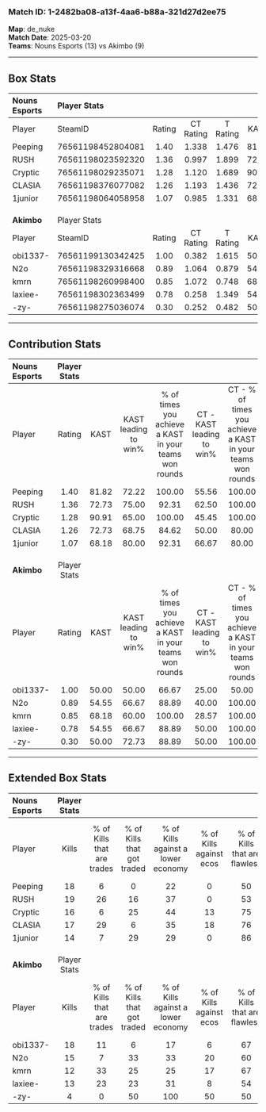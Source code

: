 ### Match ID: 1-2482ba08-a13f-4aa6-b88a-321d27d2ee75  
**Map**: de_nuke  
**Match Date**: 2025-03-20  
**Teams**: Nouns Esports (13) vs Akimbo (9)  

---  

## Box Stats  

| **Nouns Esports** | Player Stats      |        |           |          |       |      |       |         |        |      |     |
| :- | :- | :-: | :-: | :-: | :-: | :-: | :-: | :-: | :-: | :-: | :-: |
| Player            | SteamID           | Rating | CT Rating | T Rating | KAST  | ADR  | Kills | Assists | Deaths | K/D  | HS% |
| Peeping           | 76561198452804081 |  1.40  |   1.338   |  1.476   | 81.82 | 77.7 |  18   |    6    |   10   | 1.80 | 55  |
| RUSH              | 76561198023592320 |  1.36  |   0.997   |  1.899   | 72.73 | 85.5 |  19   |    8    |   12   | 1.58 | 36  |
| Cryptic           | 76561198029235071 |  1.28  |   1.120   |  1.689   | 90.91 | 76.3 |  16   |    5    |   14   | 1.14 | 50  |
| CLASIA            | 76561198376077082 |  1.26  |   1.193   |  1.436   | 72.73 | 80.8 |  17   |    6    |   12   | 1.42 | 41  |
| 1junior           | 76561198064058958 |  1.07  |   0.985   |  1.331   | 68.18 | 86.2 |  14   |    5    |   14   | 1.00 | 42  |
|                   |                   |        |           |          |       |      |       |         |        |      |     |
|                   |                   |        |           |          |       |      |       |         |        |      |     |
|                   |                   |        |           |          |       |      |       |         |        |      |     |
| **Akimbo**        | Player Stats      |        |           |          |       |      |       |         |        |      |     |
| Player            | SteamID           | Rating | CT Rating | T Rating | KAST  | ADR  | Kills | Assists | Deaths | K/D  | HS% |
| obi1337-          | 76561199130342425 |  1.00  |   0.382   |  1.615   | 50.00 | 84.7 |  18   |    1    |   17   | 1.06 | 66  |
| N2o               | 76561198329316668 |  0.89  |   1.064   |  0.879   | 54.55 | 82.5 |  15   |    3    |   18   | 0.83 | 60  |
| kmrn              | 76561198260998400 |  0.85  |   1.072   |  0.748   | 68.18 | 53.2 |  12   |    2    |   15   | 0.80 | 58  |
| laxiee-           | 76561198302363499 |  0.78  |   0.258   |  1.349   | 54.55 | 70.6 |  13   |    4    |   18   | 0.72 | 53  |
| -zy-              | 76561198275036074 |  0.30  |   0.252   |  0.482   | 50.00 | 31.1 |   4   |    2    |   16   | 0.25 | 25  |
---  

## Contribution Stats  

| **Nouns Esports** | Player Stats |       |                      |                                                        |                           |                                                             |                          |                                                            |
| :- | :-: | :-: | :-: | :-: | :-: | :-: | :-: | :-: |
| Player            |    Rating    | KAST  | KAST leading to win% | % of times you achieve a KAST in your teams won rounds | CT - KAST leading to win% | CT - % of times you achieve a KAST in your teams won rounds | T - KAST leading to win% | T - % of times you achieve a KAST in your teams won rounds |
| Peeping           |     1.40     | 81.82 |        72.22         |                         100.00                         |           55.56           |                           100.00                            |          88.89           |                           100.00                           |
| RUSH              |     1.36     | 72.73 |        75.00         |                         92.31                          |           62.50           |                           100.00                            |          87.50           |                           87.50                            |
| Cryptic           |     1.28     | 90.91 |        65.00         |                         100.00                         |           45.45           |                           100.00                            |          88.89           |                           100.00                           |
| CLASIA            |     1.26     | 72.73 |        68.75         |                         84.62                          |           50.00           |                            80.00                            |          87.50           |                           87.50                            |
| 1junior           |     1.07     | 68.18 |        80.00         |                         92.31                          |           66.67           |                            80.00                            |          88.89           |                           100.00                           |
|                   |              |       |                      |                                                        |                           |                                                             |                          |                                                            |
|                   |              |       |                      |                                                        |                           |                                                             |                          |                                                            |
|                   |              |       |                      |                                                        |                           |                                                             |                          |                                                            |
| **Akimbo**        | Player Stats |       |                      |                                                        |                           |                                                             |                          |                                                            |
| Player            |    Rating    | KAST  | KAST leading to win% | % of times you achieve a KAST in your teams won rounds | CT - KAST leading to win% | CT - % of times you achieve a KAST in your teams won rounds | T - KAST leading to win% | T - % of times you achieve a KAST in your teams won rounds |
| obi1337-          |     1.00     | 50.00 |        50.00         |                         66.67                          |           25.00           |                            50.00                            |          62.50           |                           71.43                            |
| N2o               |     0.89     | 54.55 |        66.67         |                         88.89                          |           40.00           |                           100.00                            |          85.71           |                           85.71                            |
| kmrn              |     0.85     | 68.18 |        60.00         |                         100.00                         |           28.57           |                           100.00                            |          87.50           |                           100.00                           |
| laxiee-           |     0.78     | 54.55 |        66.67         |                         88.89                          |           50.00           |                           100.00                            |          75.00           |                           85.71                            |
| -zy-              |     0.30     | 50.00 |        72.73         |                         88.89                          |           50.00           |                           100.00                            |          85.71           |                           85.71                            |
---  

## Extended Box Stats  

| **Nouns Esports** | Player Stats |                            |                            |                                    |                         |                              |                                 |        |                             |                                     |                          |                               |                            |
| :- | :-: | :-: | :-: | :-: | :-: | :-: | :-: | :-: | :-: | :-: | :-: | :-: | :-: |
| Player            |    Kills     | % of Kills that are trades | % of Kills that got traded | % of Kills against a lower economy | % of Kills against ecos | % of Kills that are flawless | % of Kills that are close duels | Deaths | % of Deaths that get traded | % of Deaths against a lower economy | % of Deaths against ecos | % of Deaths that are flawless | % of Deaths that are close |
| Peeping           |      18      |             6              |             0              |                 22                 |            0            |              50              |               17                |   10   |             20              |                 30                  |            0             |              80               |             10             |
| RUSH              |      19      |             26             |             16             |                 37                 |            0            |              53              |                0                |   12   |             17              |                 17                  |            0             |              58               |             17             |
| Cryptic           |      16      |             6              |             25             |                 44                 |           13            |              75              |                0                |   14   |             36              |                 36                  |            0             |              86               |             0              |
| CLASIA            |      17      |             29             |             6              |                 35                 |           18            |              76              |                6                |   12   |             17              |                 25                  |            0             |              58               |             8              |
| 1junior           |      14      |             7              |             29             |                 29                 |            0            |              86              |                7                |   14   |             21              |                 21                  |            7             |              50               |             21             |
|                   |              |                            |                            |                                    |                         |                              |                                 |        |                             |                                     |                          |                               |                            |
|                   |              |                            |                            |                                    |                         |                              |                                 |        |                             |                                     |                          |                               |                            |
|                   |              |                            |                            |                                    |                         |                              |                                 |        |                             |                                     |                          |                               |                            |
| **Akimbo**        | Player Stats |                            |                            |                                    |                         |                              |                                 |        |                             |                                     |                          |                               |                            |
| Player            |    Kills     | % of Kills that are trades | % of Kills that got traded | % of Kills against a lower economy | % of Kills against ecos | % of Kills that are flawless | % of Kills that are close duels | Deaths | % of Deaths that get traded | % of Deaths against a lower economy | % of Deaths against ecos | % of Deaths that are flawless | % of Deaths that are close |
| obi1337-          |      18      |             11             |             6              |                 17                 |            6            |              67              |               17                |   17   |              6              |                 18                  |            12            |              71               |             6              |
| N2o               |      15      |             7              |             33             |                 33                 |           20            |              60              |                7                |   18   |             17              |                 17                  |            11            |              56               |             0              |
| kmrn              |      12      |             33             |             25             |                 25                 |           17            |              67              |                8                |   15   |             13              |                  7                  |            7             |              60               |             7              |
| laxiee-           |      13      |             23             |             23             |                 31                 |            8            |              54              |               15                |   18   |             17              |                 11                  |            6             |              78               |             17             |
| -zy-              |      4       |             0              |             50             |                100                 |           50            |              50              |                0                |   16   |             19              |                 19                  |            13            |              69               |             0              |
